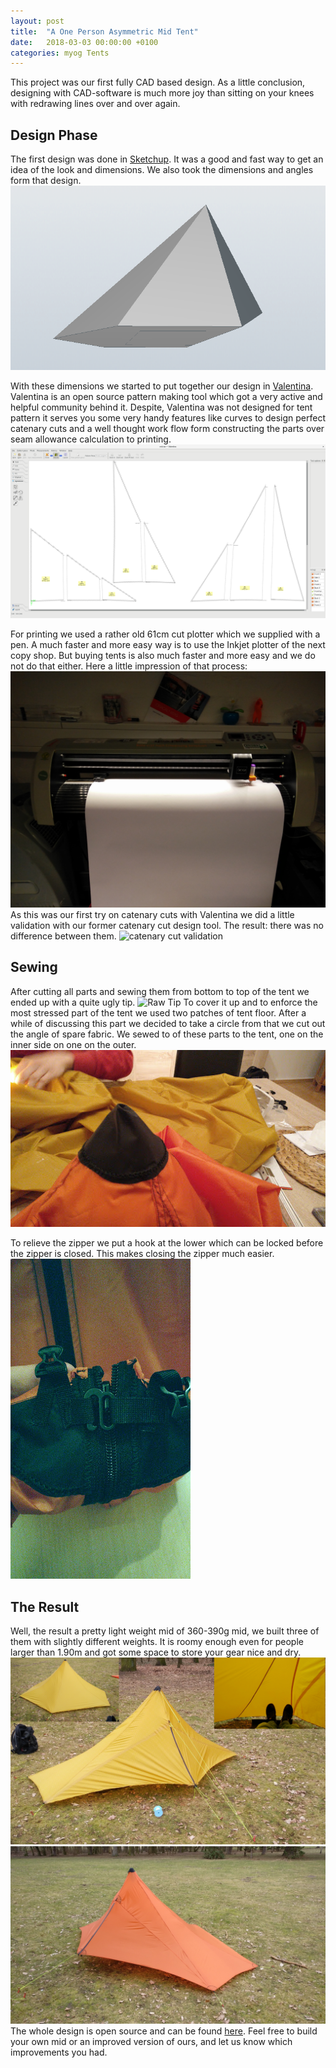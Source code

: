 ```yaml
---
layout: post
title:  "A One Person Asymmetric Mid Tent"
date:   2018-03-03 00:00:00 +0100
categories: myog Tents 
---
```

This project was our first fully CAD based design. 
As a little conclusion, designing with CAD-software is much more joy than sitting on your knees with redrawing lines over and over again.

## Design Phase
The first design was done in [Sketchup](https://www.sketchup.com/).
It was a good and fast way to get an idea of the look and dimensions.
We also took the dimensions and angles form that design.
![Sketchup design](/assets/mid/cad_mid.png)    

With these dimensions we started to put together our design in [Valentina](http://valentina-project.org/).
Valentina is an open source pattern making tool which got a very active and helpful community behind it.
Despite, Valentina was not designed for tent pattern it serves you some very handy features like curves to design perfect catenary cuts and a well thought work flow form constructing the parts over seam allowance calculation to printing.
![Valentina detail view](/assets/mid/valentina.png)

For printing we used a rather old 61cm cut plotter which we supplied with a pen. 
A much faster and more easy way is to use the Inkjet plotter of the next copy shop.
But buying tents is also much faster and more easy and we do not do that either.
Here a little impression of that process:
![plotter](/assets/mid/plotter.jpg)
As this was our first try on catenary cuts with Valentina we did a little validation with our former catenary cut design tool.
The result: there was no difference between them.
![catenary cut validation](/assets/mid/IMG_20170211_171810.jpg)

## Sewing
After cutting all parts and sewing them from bottom to top of the tent we ended up with a quite ugly tip.
![Raw Tip](/assets/mid/topRaw.jpg)
To cover it up and to enforce the most stressed part of the tent we used two patches of tent floor.
After a while of discussing this part we decided to take a circle from that we cut out the angle of spare fabric.
We sewed to of these parts to the tent, one on the inner side on one on the outer.
![Covered Tip](/assets/mid/top.jpg)

To relieve the zipper we put a hook at the lower which can be locked before the zipper is closed.
This makes closing the zipper much easier.
![zipper relieve](/assets/mid/zipperLock.jpg)

## The Result
Well, the result a pretty light weight mid of 360-390g mid, we built three of them with slightly different weights.
It is roomy enough even for people larger than 1.90m and got some space to store your gear nice and dry.
![Comlete Mid](/assets/mid/mid.jpg)
![Orange Mid](/assets/mid/trumplite_orange.jpg)
The whole design is open source and can be found [here](https://github.com/TrailAndError/mid).
Feel free to build your own mid or an improved version of ours, and let us know which improvements you had. 



